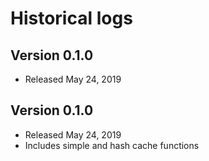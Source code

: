 # Historical logs

## Version 0.1.0
- Released May 24, 2019

## Version 0.1.0
- Released May 24, 2019
- Includes simple and hash cache functions

